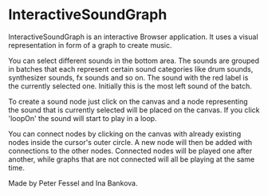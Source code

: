 InteractiveSoundGraph
=====================

InteractiveSoundGraph is an interactive Browser application. It uses a visual representation in form of a graph to create music.

You can select different sounds in the bottom area. The sounds are grouped in batches that each represent certain sound categories like drum sounds, synthesizer sounds, fx sounds and so on. The sound with the red label is the currently selected one. Initially this is the most left sound of the batch.


To create a sound node just click on the canvas and a node representing the sound that is currently selected will be placed on the canvas. If you click 'loopOn' the sound will start to play in a loop.

You can connect nodes by clicking on the canvas with already existing nodes inside the cursor's outer circle. A new node will then be added with connections to the other nodes. Connected nodes will be played one after another, while graphs that are not connected will all be playing at the same time.

Made by Peter Fessel and Ina Bankova.
